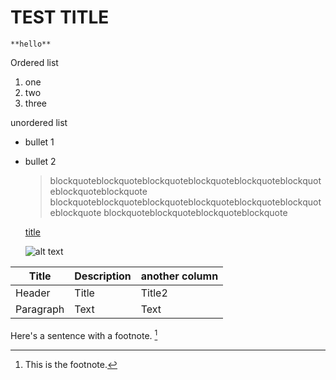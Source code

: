# TEST TITLE
	**hello**


 Ordered list
 1. one
 2. two
 3. three

unordered list
- bullet 1
- bullet 2

  > blockquoteblockquoteblockquoteblockquoteblockquoteblockquoteblockquoteblockquote
  > blockquoteblockquoteblockquoteblockquoteblockquoteblockquoteblockquote
  > blockquoteblockquoteblockquoteblockquote
  
  [title](https://www.example.com)

  ![alt text]([image.jpg](https://www.shutterstock.com/image-vector/hello-world-code-illustration-coding-concept-1239139120)https://www.shutterstock.com/image-vector/hello-world-code-illustration-coding-concept-1239139120)

| Title | Description | another column |
| ----------- | ----------- | ----------- |
| Header | Title | Title2 |
| Paragraph | Text | Text |

Here's a sentence with a footnote. [^1]

[^1]: This is the footnote.

